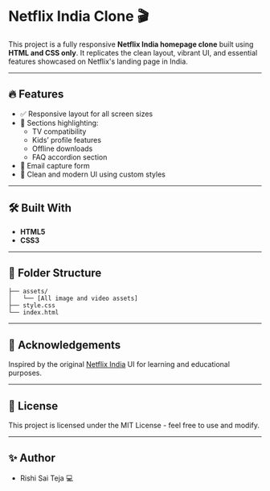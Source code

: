 # Netflix India Clone 🎬

This project is a fully responsive **Netflix India homepage clone** built using **HTML and CSS only**. It replicates the clean layout, vibrant UI, and essential features showcased on Netflix's landing page in India.

---

## 🔥 Features

- ✅ Responsive layout for all screen sizes
- 🎥 Sections highlighting:
  - TV compatibility
  - Kids’ profile features
  - Offline downloads
  - FAQ accordion section
- 📩 Email capture form
- 🎨 Clean and modern UI using custom styles

---

## 🛠️ Built With

- **HTML5**
- **CSS3**

---



## 📂 Folder Structure

```
├── assets/
│   └── [All image and video assets]
├── style.css
└── index.html
```

---

## 🙌 Acknowledgements

Inspired by the original [Netflix India](https://www.netflix.com/in/) UI for learning and educational purposes.

---

## 📃 License

This project is licensed under the MIT License - feel free to use and modify.

---

## ✨ Author

- Rishi Sai Teja 💻
